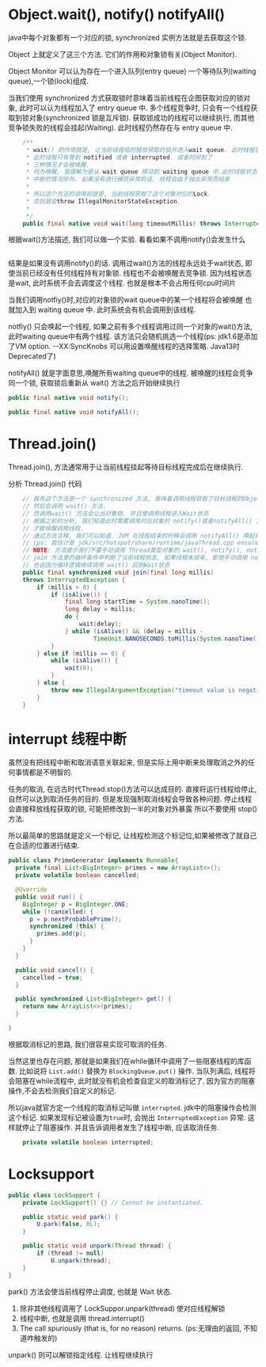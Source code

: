# Object.wait(), notify() notifyAll()
java中每个对象都有一个对应的锁, synchronized 实例方法就是去获取这个锁.

Object 上就定义了这三个方法. 它们的作用和对象锁有关(Object Monitor).

Object Monitor 可以认为存在一个进入队列(entry queue) 一个等待队列(waiting queue),一个锁(lock)组成.

当我们使用 synchronized 方式获取锁时意味着当前线程在企图获取对应的锁对象, 此时可以认为线程加入了 entry queue 中.
多个线程竞争时, 只会有一个线程获取到锁对象(synchronized 锁是互斥锁).
获取锁成功的线程可以继续执行, 而其他竞争锁失败的线程会挂起(Waiting). 此时线程仍然存在与 entry queue 中.

```java
    /**
     * wait() 的作用就是, 让当前线程临时释放获取的锁并进入wait queue. 此时线程状态是 Wait
     * 此时线程只有等到 notified 或者 interrupted. 或者时间到了
     * 三种情况才会被唤醒.
     * 何为唤醒, 我理解为是从 wait queue 移动到 waiting queue 中.此时线程状态变为 Waiting
     * 中断的情况除外. 如果没有进行捕获异常的话, 线程会由于抛出异常而结束
     * 
     * 所以这个方法的调用前提是, 当前线程获取了这个对象对应的Lock. 
     * 否则就会throw IllegalMonitorStateException.
     *
     */
    public final native void wait(long timeoutMillis) throws InterruptedException;
```

根据wait()方法描述, 我们可以做一个实验. 看看如果不调用notify()会发生什么
```java


```
结果是如果没有调用notify()的话. 调用过wait()方法的线程永远处于wait状态, 即使当前已经没有任何线程持有对象锁.
线程也不会被唤醒去竞争锁. 因为线程状态是wait, 此时系统不会去调度这个线程. 也就是根本不会占用任何cpu时间片

当我们调用notfiy()时,对应的对象锁的wait queue中的某一个线程将会被唤醒
也就加入到 waiting queue 中. 此时系统会有机会调用到该线程.

notfiy() 只会唤起一个线程, 如果之前有多个线程调用过同一个对象的wait()方法, 此时waiting queue中有两个线程.
该方法只会随机挑选一个线程(ps: jdk1.6是添加了VM option. --XX:SyncKnobs 可以用设置唤醒线程的选择策略. Java13时Deprecated了)

notifyAll() 就是字面意思,唤醒所有waiting queue中的线程.
被唤醒的线程会竞争同一个锁, 获取锁后重新从 wait() 方法之后开始继续执行

```java
public final native void notify();

public final native void notifyAll();
```

# Thread.join()
Thread.join(), 方法通常用于让当前线程挂起等待目标线程完成后在继续执行.


分析 Thread.join() 代码
```java
    // 首先这个方法是一个 synchronized 方法, 意味着调用线程获取了目标线程的ObjectMonitor
    // 然后会调用 wait() 方法.
    // 而调用wait() 方法会让出对象锁, 并且使调用线程进入Wait状态
    // 根据之前的分析, 我们知道此时需要调用对应对象的 notify()或者notifyAll() 方法.
    // 才能唤醒调用线程.
    // 通过方法注释, 我们可以知道. JVM 在线程结束的时候会调用 notifyAll() 唤起线程
    // (ps: 我估计是 jdk/src/hotspot/share/runtime/javaThread.cpp ensure_join() 方法)
    // NOTE: 方法提示我们不要手动调用 Thread类型对象的 wait(), notify(), notifyAll() 方法
    // join 方法里的循环条件中判断了当前线程状态, 如果线程未结束, 即使手动调用 notifyAll() 方法唤起join的调用线程
    // 也会因为循环逻辑继续调用 wait() 回到Wait状态
    public final synchronized void join(final long millis)
    throws InterruptedException {
        if (millis > 0) {
            if (isAlive()) {
                final long startTime = System.nanoTime();
                long delay = millis;
                do {
                    wait(delay);
                } while (isAlive() && (delay = millis -
                        TimeUnit.NANOSECONDS.toMillis(System.nanoTime() - startTime)) > 0);
            }
        } else if (millis == 0) {
            while (isAlive()) {
                wait(0);
            }
        } else {
            throw new IllegalArgumentException("timeout value is negative");
        }
    }
```

# interrupt 线程中断
虽然没有把线程中断和取消语意关联起来, 但是实际上用中断来处理取消之外的任何事情都是不明智的.

任务的取消, 在远古时代Thread.stop()方法可以达成目的. 直接将运行线程给停止,自然可以达到取消任务的目的.
但是发现强制取消线程会导致各种问题. 停止线程会直接释放线程获取的锁, 可能把修改到一半的对象对外暴露
所以不要使用 stop() 方法.

所以最简单的思路就是定义一个标记, 让线程检测这个标记位,如果被修改了就自己在合适的位置进行结束.
```java
public class PrimeGenerator implements Runnable{
  private final List<BigInteger> primes = new ArrayList<>();
  private volatile boolean cancelled;

  @Override
  public void run() {
    BigInteger p = BigInteger.ONE;
    while (!cancelled) {
      p = p.nextProbablePrime();
      synchronized (this) {
        primes.add(p);
      }
    }
  }

  public void cancel() {
    cancelled = true;
  }

  public synchronized List<BigInteger> get() {
    return new ArrayList<>(primes);
  }

}
```
根据取消标记的思路, 我们很容易实现可取消的任务.

当然这里也存在问题, 那就是如果我们在while循环中调用了一些阻塞线程的库函数.
比如说将 `List.add()` 替换为 `BlockingQueue.put()` 操作.
当队列满后, 线程将会阻塞在while流程中, 此时就没有机会检查自定义的取消标记了.
因为官方的阻塞操作,不会去检测我们自定义的标记.

所以java就官方定一个线程的取消标记叫做 `interrupted`. jdk中的阻塞操作会检测这个标记.
如果发现标记被设置为`true`时, 会抛出 `InterruptedException` 异常. 这样就停止了阻塞操作.
并且告诉调用者发生了线程中断, 应该取消任务.
```java
    private volatile boolean interrupted;
```

# Locksupport

```java
public class LockSupport {
    private LockSupport() {} // Cannot be instantiated.

    public static void park() {
        U.park(false, 0L);
    }

    public static void unpark(Thread thread) {
        if (thread != null)
            U.unpark(thread);
    }
}
```
park() 方法会使当前线程停止调度, 也就是 Wait 状态.
1. 除非其他线程调用了 LockSuppor.unpark(thread) 使对应线程解锁
2. 线程中断, 也就是调用 thread.interrupt()
3. The call spuriously (that is, for no reason) returns. (ps:无理由的返回, 不知道咋触发的)

unpark() 则可以解锁指定线程. 让线程继续执行
